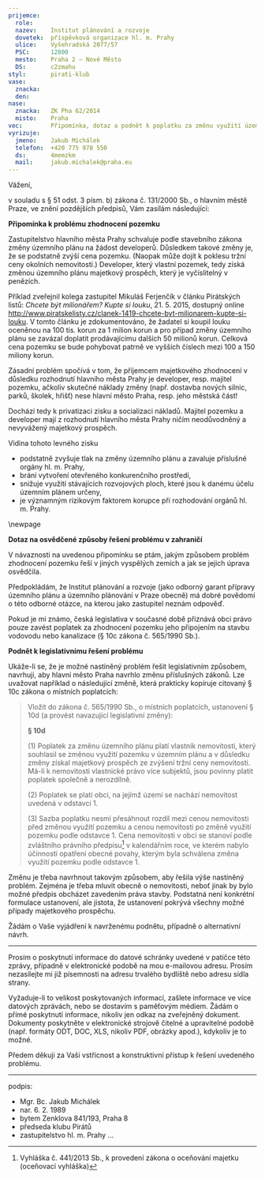 ```yaml
---
prijemce:
  role:
  nazev:    Institut plánování a rozvoje
  dovetek:  příspěvková organizace hl. m. Prahy
  ulice:    Vyšehradská 2077/57
  PSC:      12800
  mesto:    Praha 2 – Nové Město
  DS:       c2zmahu
styl:       pirati-klub
vase:
  znacka:
  den:
nase:
  znacka:   ZK Pha 62/2014
  misto:    Praha
vec:        Připomínka, dotaz a podnět k poplatku za změnu využití území
vyrizuje:
  jmeno:    Jakub Michálek
  telefon:  +420 775 978 550
  ds:       4memzkm
  mail:     jakub.michalek@praha.eu
---
```


Vážení,

v souladu s § 51 odst. 3 písm. b) zákona č. 131/2000 Sb., o hlavním městě Praze, ve znění pozdějších předpisů, Vám zasílám následující:

**Připomínka k problému zhodnocení pozemku**

Zastupitelstvo hlavního města Prahy schvaluje podle stavebního zákona změny
územního plánu na žádost developerů. Důsledkem takové změny je, že se podstatně
zvýší cena pozemku. (Naopak může dojít k poklesu tržní ceny okolních nemovitostí.) Developer, který vlastní pozemek, tedy získá změnou územního plánu majetkový prospěch, který je vyčíslitelný v penězích.

Příklad zveřejnil kolega zastupitel Mikuláš Ferjenčík v článku Pirátských listů: *Chcete být milionářem? Kupte si louku*, 21. 5. 2015, dostupný online <http://www.piratskelisty.cz/clanek-1419-chcete-byt-milionarem-kupte-si-louku>.
V tomto článku je zdokumentováno, že žadatel si koupil louku oceněnou na 100 tis. korun za 1 milion korun a pro případ změny územního plánu se zavázal doplatit prodávajícímu dalších 50 milionů korun. Celková cena pozemku se bude pohybovat patrně ve vyšších číslech mezi 100 a 150 miliony korun.

Zásadní problém spočívá v tom, že příjemcem majetkového zhodnocení v důsledku
rozhodnutí hlavního města Prahy je developer, resp. majitel pozemku, ačkoliv
skutečné náklady změny (např. dostavba nových silnic, parků, školek, hřišť)
nese hlavní město Praha, resp. jeho městská část!

Dochází tedy k privatizaci zisku a socializaci nákladů. Majitel pozemku a developer mají z rozhodnutí hlavního města Prahy ničím neodůvodněný a nevyvážený majetkový prospěch.

Vidina tohoto levného zisku

* podstatně zvyšuje tlak na změny územního plánu a zavaluje příslušné orgány hl. m. Prahy,
* brání vytvoření otevřeného konkurenčního prostředí,
* snižuje využití stávajících rozvojových ploch, které jsou k danému účelu územním plánem určeny,
* je významným rizikovým faktorem korupce při rozhodování orgánů hl. m. Prahy.


\newpage

**Dotaz na osvědčené způsoby řešení problému v zahraničí**

V návaznosti na uvedenou připomínku se ptám, jakým způsobem problém zhodnocení
pozemku řeší v jiných vyspělých zemích a jak se jejich úprava osvědčila.

Předpokládám, že Institut plánování a rozvoje (jako odborný garant přípravy
územního plánu a územního plánování v Praze obecně) má dobré povědomí
o této odborné otázce, na kterou jako zastupitel neznám odpověď.

Pokud je mi známo, česká legislativa v současné době přiznává obci právo pouze zavést poplatek za zhodnocení pozemku jeho připojením na stavbu vodovodu nebo kanalizace (§ 10c zákona č. 565/1990 Sb.).


**Podnět k legislativnímu řešení problému**

Ukáže-li se, že je možné nastíněný problém řešit legislativním způsobem,
navrhuji, aby hlavní město Praha navrhlo změnu příslušných zákonů. Lze
uvažovat například o následující změně, která prakticky kopíruje citovaný § 10c zákona o místních poplatcích:

> Vložit do zákona č. 565/1990 Sb., o místních poplatcích, ustanovení § 10d (a
provést navazující legislativní změny):
>
> **§ 10d**
>
> (1) Poplatek za změnu územního plánu platí vlastník nemovitosti, který souhlasil se změnou využití pozemku v územním plánu a v důsledku změny získal majetkový prospěch ze zvýšení tržní ceny nemovitosti. Má-li k nemovitosti vlastnické právo více subjektů, jsou povinny platit poplatek společně a nerozdílně.
>
> (2) Poplatek se platí obci, na jejímž území se nachází nemovitost uvedená v odstavci 1.
>
> (3) Sazba poplatku nesmí přesáhnout rozdíl mezi cenou nemovitosti před změnou využití pozemku a cenou nemovitosti po změně využití pozemku podle odstavce 1. Cena nemovitosti v obci se stanoví podle zvláštního právního předpisu[^ocenovani] v kalendářním roce, ve kterém nabylo účinnosti opatření obecné povahy, kterým byla schválena změna využití pozemku podle odstavce 1.

Změnu je třeba navrhnout takovým způsobem, aby řešila výše
nastíněný problém. Zejména je třeba mluvit obecně o nemovitosti, neboť
jinak by bylo možné předpis obcházet zavedením práva stavby. Podstatná není konkrétní formulace ustanovení, ale jistota, že ustanovení pokrývá všechny možné případy majetkového prospěchu.

[^ocenovani]: Vyhláška č. 441/2013 Sb., k provedení zákona o oceňování majetku (oceňovací vyhláška)

Žádám o Vaše vyjádření k navrženému podnětu, případně o alternativní návrh.

----

Prosím o poskytnutí informace do datové schránky uvedené v patičce této zprávy, případně v elektronické podobě na mou e-mailovou adresu. Prosím nezasílejte mi již písemnosti na adresu trvalého bydliště nebo adresu sídla strany.

Vyžaduje-li to velikost poskytovaných informací, zašlete informace ve více
datových zprávách, nebo se dostavím s paměťovým médiem. Žádám o přímé poskytnutí informace, nikoliv jen odkaz na zveřejněný dokument. Dokumenty poskytněte
v elektronické strojově čitelné a upravitelné podobě (např. formáty ODT, DOC,
XLS, nikoliv PDF, obrázky apod.), kdykoliv je to možné.

Předem děkuji za Vaši vstřícnost a konstruktivní přístup k řešení uvedeného
problému.

---
podpis:
  - Mgr. Bc. Jakub Michálek
  - nar. 6. 2. 1989
  - bytem Zenklova 841/193, Praha 8
  - předseda klubu Pirátů
  - zastupitelstvo hl. m. Prahy
...
